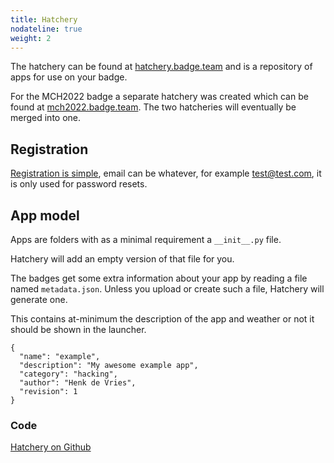 ```yaml
---
title: Hatchery
nodateline: true
weight: 2
---
```


The hatchery can be found at [hatchery.badge.team](https://hatchery.badge.team) and is a repository of apps for use on your badge.

For the MCH2022 badge a separate hatchery was created which can be found at [mch2022.badge.team](https://mch2022.badge.team). The two hatcheries will eventually be merged into one.

## Registration

[Registration is simple](https://hatchery.badge.team/register), email can be whatever, for example test@test.com, it is only used for password resets.

## App model

Apps are folders with as a minimal requirement a `__init__.py` file.

Hatchery will add an empty version of that file for you.

The badges get some extra information about your app by reading a file named `metadata.json`. Unless you upload or create such a file, Hatchery will generate one.

This contains at-minimum the description of the app and weather or not it should be shown in the launcher.

```
{
  "name": "example",
  "description": "My awesome example app",
  "category": "hacking",
  "author": "Henk de Vries",
  "revision": 1
}
```

### Code

[Hatchery on Github](https://github.com/badgeteam/Hatchery)
